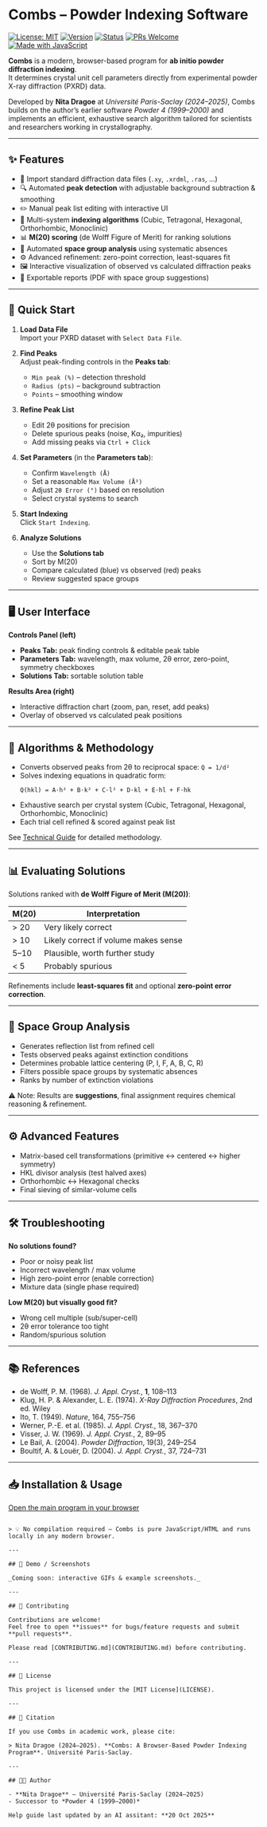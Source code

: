 # Combs – Powder Indexing Software

[![License: MIT](https://img.shields.io/badge/License-MIT-green.svg)](LICENSE)
[![Version](https://img.shields.io/badge/version-1.0.0-blue.svg)]()
[![Status](https://img.shields.io/badge/status-active-success.svg)]()
[![PRs Welcome](https://img.shields.io/badge/PRs-welcome-brightgreen.svg)](CONTRIBUTING.md)
[![Made with JavaScript](https://img.shields.io/badge/Made%20with-JavaScript-yellow.svg)]()

**Combs** is a modern, browser-based program for **ab initio powder diffraction indexing**.  
It determines crystal unit cell parameters directly from experimental powder X-ray diffraction (PXRD) data.  

Developed by **Nita Dragoe** at *Université Paris-Saclay (2024–2025)*, Combs builds on the author’s earlier software *Powder 4 (1999–2000)* and implements an efficient, exhaustive search algorithm tailored for scientists and researchers working in crystallography.

---

## ✨ Features
- 📂 Import standard diffraction data files (`.xy`, `.xrdml`, `.ras`, …)
- 🔍 Automated **peak detection** with adjustable background subtraction & smoothing
- ✏️ Manual peak list editing with interactive UI
- 📐 Multi-system **indexing algorithms** (Cubic, Tetragonal, Hexagonal, Orthorhombic, Monoclinic)
- 📊 **M(20) scoring** (de Wolff Figure of Merit) for ranking solutions
- 🧭 Automated **space group analysis** using systematic absences
- ⚙️ Advanced refinement: zero-point correction, least-squares fit
- 🖼️ Interactive visualization of observed vs calculated diffraction peaks
- 📝 Exportable reports (PDF with space group suggestions)

---

## 🚀 Quick Start

1. **Load Data File**  
   Import your PXRD dataset with `Select Data File`.

2. **Find Peaks**  
   Adjust peak-finding controls in the **Peaks tab**:
   - `Min peak (%)` – detection threshold  
   - `Radius (pts)` – background subtraction  
   - `Points` – smoothing window  

3. **Refine Peak List**  
   - Edit 2θ positions for precision  
   - Delete spurious peaks (noise, Kα₂, impurities)  
   - Add missing peaks via `Ctrl + Click`  

4. **Set Parameters** (in the **Parameters tab**):  
   - Confirm `Wavelength (Å)`  
   - Set a reasonable `Max Volume (Å³)`  
   - Adjust `2θ Error (°)` based on resolution  
   - Select crystal systems to search  

5. **Start Indexing**  
   Click `Start Indexing`.

6. **Analyze Solutions**  
   - Use the **Solutions tab**  
   - Sort by M(20)  
   - Compare calculated (blue) vs observed (red) peaks  
   - Review suggested space groups  

---

## 🖥️ User Interface

**Controls Panel (left)**  
- **Peaks Tab:** peak finding controls & editable peak table  
- **Parameters Tab:** wavelength, max volume, 2θ error, zero-point, symmetry checkboxes  
- **Solutions Tab:** sortable solution table  

**Results Area (right)**  
- Interactive diffraction chart (zoom, pan, reset, add peaks)  
- Overlay of observed vs calculated peak positions  

---

## 🔬 Algorithms & Methodology

- Converts observed peaks from 2θ to reciprocal space: `Q = 1/d²`  
- Solves indexing equations in quadratic form:  
  ```
  Q(hkl) = A·h² + B·k² + C·l² + D·kl + E·hl + F·hk
  ```
- Exhaustive search per crystal system (Cubic, Tetragonal, Hexagonal, Orthorhombic, Monoclinic)  
- Each trial cell refined & scored against peak list  

See [Technical Guide](https://nitad54448.github.io/combs/combs_help.html) for detailed methodology.

---

## 📊 Evaluating Solutions

Solutions ranked with **de Wolff Figure of Merit (M(20))**:

| M(20) | Interpretation |
|-------|----------------|
| > 20  | Very likely correct |
| > 10  | Likely correct if volume makes sense |
| 5–10  | Plausible, worth further study |
| < 5   | Probably spurious |

Refinements include **least-squares fit** and optional **zero-point error correction**.

---

## 🧭 Space Group Analysis

- Generates reflection list from refined cell  
- Tests observed peaks against extinction conditions  
- Determines probable lattice centering (P, I, F, A, B, C, R)  
- Filters possible space groups by systematic absences  
- Ranks by number of extinction violations  

⚠️ Note: Results are **suggestions**, final assignment requires chemical reasoning & refinement.

---

## ⚙️ Advanced Features
- Matrix-based cell transformations (primitive ↔ centered ↔ higher symmetry)  
- HKL divisor analysis (test halved axes)  
- Orthorhombic ↔ Hexagonal checks  
- Final sieving of similar-volume cells  

---

## 🛠️ Troubleshooting

**No solutions found?**
- Poor or noisy peak list  
- Incorrect wavelength / max volume  
- High zero-point error (enable correction)  
- Mixture data (single phase required)  

**Low M(20) but visually good fit?**
- Wrong cell multiple (sub/super-cell)  
- 2θ error tolerance too tight  
- Random/spurious solution  

---

## 📚 References

- de Wolff, P. M. (1968). *J. Appl. Cryst.*, **1**, 108–113  
- Klug, H. P. & Alexander, L. E. (1974). *X-Ray Diffraction Procedures*, 2nd ed. Wiley  
- Ito, T. (1949). *Nature*, 164, 755–756  
- Werner, P.-E. et al. (1985). *J. Appl. Cryst.*, 18, 367–370  
- Visser, J. W. (1969). *J. Appl. Cryst.*, 2, 89–95  
- Le Bail, A. (2004). *Powder Diffraction*, 19(3), 249–254  
- Boultif, A. & Louër, D. (2004). *J. Appl. Cryst.*, 37, 724–731  

---

## 📥 Installation & Usage

<a href="https://nitad54448.github.io/combs/combs.html" target="_blank">Open the main program in your browser</a>

```

> 💡 No compilation required — Combs is pure JavaScript/HTML and runs locally in any modern browser.

---

## 📸 Demo / Screenshots

_Coming soon: interactive GIFs & example screenshots._

---

## 🤝 Contributing

Contributions are welcome!  
Feel free to open **issues** for bugs/feature requests and submit **pull requests**.

Please read [CONTRIBUTING.md](CONTRIBUTING.md) before contributing.

---

## 📜 License

This project is licensed under the [MIT License](LICENSE).

---

## 🧾 Citation

If you use Combs in academic work, please cite:

> Nita Dragoe (2024–2025). **Combs: A Browser-Based Powder Indexing Program**. Université Paris-Saclay.  

---

## 🧑‍💻 Author

- **Nita Dragoe** – Université Paris-Saclay (2024–2025)  
- Successor to *Powder 4 (1999–2000)*  

Help guide last updated by an AI assitant: **20 Oct 2025**
